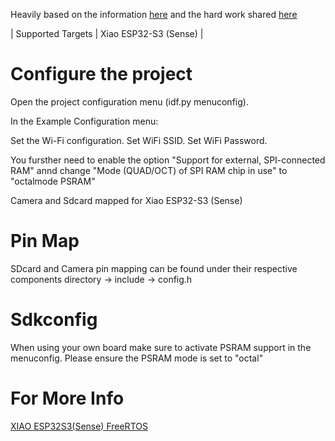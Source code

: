Heavily based on the information [here](https://wiki.seeedstudio.com/xiao-esp32s3-freertos/) and the hard work shared [here](https://github.com/Priyanshu0901/Camera-and-SdCard-FreeRTOS)

| Supported Targets | Xiao ESP32-S3 (Sense)  |

# Configure the project
Open the project configuration menu (idf.py menuconfig).

In the Example Configuration menu:

Set the Wi-Fi configuration.
Set WiFi SSID.
Set WiFi Password.

You fursther need to enable the option "Support for external, SPI-connected RAM" annd change "Mode (QUAD/OCT) of SPI RAM chip in use" to "octalmode PSRAM"

Camera and Sdcard mapped for Xiao ESP32-S3 (Sense)   

# Pin Map

SDcard and Camera pin mapping can be found under their respective components directory -> include -> config.h

# Sdkconfig

When using your own board make sure to activate PSRAM support in the menuconfig. Please ensure the PSRAM mode is set to "octal"

# For More Info

[XIAO ESP32S3(Sense) FreeRTOS](https://wiki.seeedstudio.com/xiao-esp32s3-freertos/)
